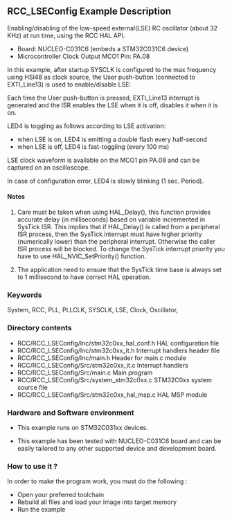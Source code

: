 ## <b>RCC_LSEConfig Example Description</b>

Enabling/disabling of the low-speed external(LSE) RC oscillator (about 32 KHz) at run time, using the RCC HAL API.

   - Board: NUCLEO-C031C6 (embeds a STM32C031C6 device)
   - Microcontroller Clock Output MCO1 Pin: PA.08

In this example, after startup SYSCLK is configured to the max frequency using
HSI48 as clock source, the User push-button (connected to EXTI_Line13)
is used to enable/disable LSE:

Each time the User push-button is pressed, EXTI_Line13 interrupt is generated and the ISR
enables the LSE when it is off, disables it when it is on.

LED4 is toggling as follows according to LSE activation:

- when LSE is on, LED4 is emitting a double flash every half-second
- when LSE is off, LED4 is fast-toggling (every 100 ms)

LSE clock waveform is available on the MCO1 pin PA.08 and can be captured on an oscilloscope.

In case of configuration error, LED4 is slowly blinking (1 sec. Period).

#### <b>Notes</b>

 1. Care must be taken when using HAL_Delay(), this function provides accurate delay (in milliseconds)
    based on variable incremented in SysTick ISR. This implies that if HAL_Delay() is called from
    a peripheral ISR process, then the SysTick interrupt must have higher priority (numerically lower)
    than the peripheral interrupt. Otherwise the caller ISR process will be blocked.
    To change the SysTick interrupt priority you have to use HAL_NVIC_SetPriority() function.

 2. The application need to ensure that the SysTick time base is always set to 1 millisecond
    to have correct HAL operation.

### <b>Keywords</b>

System, RCC, PLL, PLLCLK, SYSCLK, LSE, Clock, Oscillator,

### <b>Directory contents</b>

  - RCC/RCC_LSEConfig/Inc/stm32c0xx_hal_conf.h    HAL configuration file
  - RCC/RCC_LSEConfig/Inc/stm32c0xx_it.h          Interrupt handlers header file
  - RCC/RCC_LSEConfig/Inc/main.h                        Header for main.c module
  - RCC/RCC_LSEConfig/Src/stm32c0xx_it.c          Interrupt handlers
  - RCC/RCC_LSEConfig/Src/main.c                        Main program
  - RCC/RCC_LSEConfig/Src/system_stm32c0xx.c      STM32C0xx system source file
  - RCC/RCC_LSEConfig/Src/stm32c0xx_hal_msp.c     HAL MSP module

### <b>Hardware and Software environment</b>

  - This example runs on STM32C031xx devices.

  - This example has been tested with NUCLEO-C031C6
    board and can be easily tailored to any other supported device
    and development board.

### <b>How to use it ?</b>

In order to make the program work, you must do the following :

 - Open your preferred toolchain
 - Rebuild all files and load your image into target memory
 - Run the example

